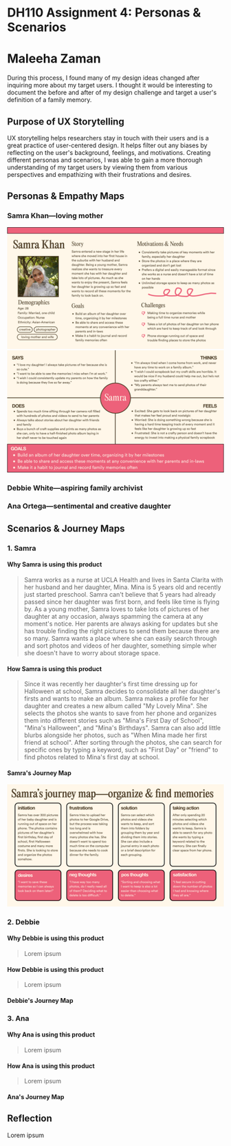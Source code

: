 # DH110 Assignment 4: Personas & Scenarios
# Maleeha Zaman

During this process, I found many of my design ideas changed after inquiring more about my target users. I thought it would be interesting to document the before and after of my design challenge and target a user's definition of a family memory.

## Purpose of UX Storytelling
UX storytelling helps researchers stay in touch with their users and is a great practice of user-centered design. It helps filter out any biases by reflecting on the user's background, feelings, and motivations. Creating different personas and scenarios, I was able to gain a more thorough understanding of my target users by viewing them from various perspectives and empathizing with their frustrations and desires. 

## Personas & Empathy Maps
### Samra Khan—loving mother
![Samra Persona](samra-persona.png)
![Samra Empathy Map](samra-empathy.png)
### Debbie White—aspiring family archivist
### Ana Ortega—sentimental and creative daughter

## Scenarios & Journey Maps
### 1. Samra
#### Why Samra is using this product
> Samra works as a nurse at UCLA Health and lives in Santa Clarita with her husband and her daughter, Mina. Mina is 5 years old and recently just started preschool. Samra can't believe that 5 years had already passed since her daughter was first born, and feels like time is flying by. As a young mother, Samra loves to take lots of pictures of her daughter at any occasion, always spamming the camera at any moment's notice. Her parents are always asking for updates but she has trouble finding the right pictures to send them because there are so many. Samra wants a place where she can easily search through and sort photos and videos of her daughter, something simple wher she doesn't have to worry about storage space.
#### How Samra is using this product
> Since it was recently her daughter's first time dressing up for Halloween at school, Samra decides to consolidate all her daughter's firsts and wants to make an album. Samra makes a profile for her daughter and creates a new album called "My Lovely Mina". She selects the photos she wants to save from her phone and organizes them into different stories such as "Mina's First Day of School", "Mina's Halloween", and "Mina's Birthdays". Samra can also add little blurbs alongside her photos, such as "When Mina made her first friend at school". After sorting through the photos, she can search for specific ones by typing a keyword, such as "First Day" or "friend" to find photos related to Mina's first day at school.  
#### Samra's Journey Map
![Samra Journey](samra-journey.png)
### 2. Debbie
#### Why Debbie is using this product
> Lorem ipsum
#### How Debbie is using this product
> Lorem ipsum
#### Debbie's Journey Map

### 3. Ana
#### Why Ana is using this product
> Lorem ipsum
#### How Ana is using this product
> Lorem ipsum
#### Ana's Journey Map

## Reflection
Lorem ipsum
